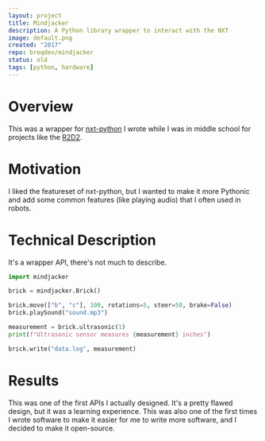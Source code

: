 ```yaml
---
layout: project
title: Mindjacker
description: A Python library wrapper to interact with the NXT
image: default.png
created: "2017"
repo: breqdev/mindjacker
status: old
tags: [python, hardware]
---
```


# Overview

This was a wrapper for [nxt-python](https://github.com/Eelviny/nxt-python) I wrote while I was in middle school for projects like the [R2D2](/projects/r2d2).

# Motivation

I liked the featureset of nxt-python, but I wanted to make it more Pythonic and add some common features (like playing audio) that I often used in robots.

# Technical Description

It's a wrapper API, there's not much to describe.

```python
import mindjacker

brick = mindjacker.Brick()

brick.move(["b", "c"], 100, rotations=5, steer=50, brake=False)
brick.playSound("sound.mp3")

measurement = brick.ultrasonic(1)
print(f"Ultrasonic sensor measures {measurement} inches")

brick.write("data.log", measurement)
```

# Results

This was one of the first APIs I actually designed. It's a pretty flawed design, but it was a learning experience. This was also one of the first times I wrote software to make it easier for me to write more software, and I decided to make it open-source.
